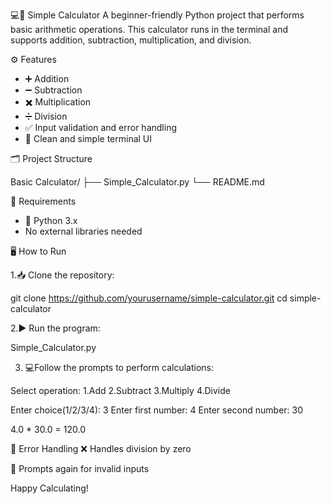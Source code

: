 💻🧮 Simple Calculator
A beginner-friendly Python project that performs basic arithmetic operations. This calculator runs in the terminal and supports addition, subtraction, multiplication, and division.

⚙️ Features

  * ➕ Addition
  * ➖ Subtraction
  * ✖️ Multiplication
  * ➗ Division
  * ✅ Input validation and error handling
  * 🧼 Clean and simple terminal UI

🗂️ Project Structure

  Basic Calculator/ ├── Simple_Calculator.py └── README.md

🧰 Requirements
  * 🐍 Python 3.x
  * No external libraries needed

🖥️ How to Run

1.📥 Clone the repository:

  git clone https://github.com/yourusername/simple-calculator.git
  cd simple-calculator

2.▶️ Run the program:

  Simple_Calculator.py

3. 💻Follow the prompts to perform calculations:

  Select operation:
  1.Add
  2.Subtract
  3.Multiply
  4.Divide

  Enter choice(1/2/3/4): 3
  Enter first number: 4
  Enter second number: 30

  4.0 * 30.0 = 120.0

🚫 Error Handling
❌ Handles division by zero

🔁 Prompts again for invalid inputs

Happy Calculating!
